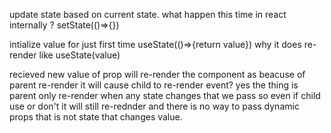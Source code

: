 update state based on current state. what happen this time in react internally ?
setState(()=>{})

intialize value for just first time 
useState(()=>{return value})   why it does re-render like useState(value)

recieved new value of prop will re-render the component as beacuse of parent re-render it will cause child to re-render event?
yes the thing is parent only re-render when any state changes that we pass so even if child use or don't it will still re-rednder 
and there is no way to pass dynamic props that is not state that changes value.

